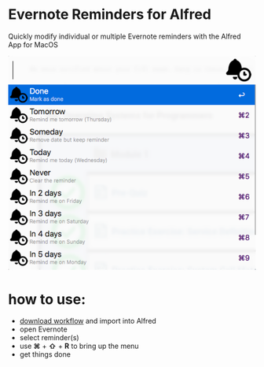 # Evernote Reminders for Alfred
Quickly modify individual or multiple Evernote reminders with the Alfred App for MacOS

![alt text](https://github.com/dicetomato/alfred-evernote-reminders/blob/master/preview.png?raw=true "Evernote Reminders Preview")

# how to use:
* [download workflow](https://www.google.com "Download the workflow") and import into Alfred
* open Evernote
* select reminder(s)
* use **⌘** + **⇧** + **R** to bring up the menu
* get things done
